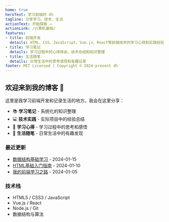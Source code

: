 ```yaml
---
home: true
heroText: 学习前端的 dh
tagline: 分享学习、技术、生活
actionText: 开始探索 →
actionLink: /计算机基础/
features:
- title: 前端开发
  details: HTML、CSS、JavaScript、Vue.js、React等前端技术的学习心得和实践经验
- title: 学习笔记
  details: 学习过程中的心得体会、技术总结和知识整理
- title: 生活随笔
  details: 日常生活中的思考感悟和有趣记录
footer: MIT Licensed | Copyright © 2024-present dh
---
```


## 欢迎来到我的博客 👋

这里是我学习前端开发和记录生活的地方。我会在这里分享：

- 📚 **学习笔记** - 系统化的知识整理
- 💻 **技术实践** - 实际项目中的经验总结  
- 🎯 **学习心得** - 学习过程中的思考和感悟
- 🌟 **生活随笔** - 日常生活中的有趣发现

### 最近更新

- [数据结构基础学习](/计算机基础/数据结构) - 2024-01-15
- [HTML基础入门指南](/前端开发/HTML基础) - 2024-01-10
- [我的前端学习之路](/学习笔记/学习心得) - 2024-01-05

### 技术栈

- HTML5 / CSS3 / JavaScript
- Vue.js / React
- Node.js / Git
- 数据结构与算法

